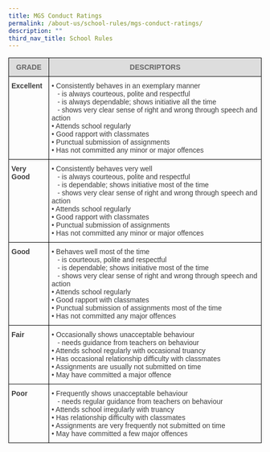 ```yaml
---
title: MGS Conduct Ratings
permalink: /about-us/school-rules/mgs-conduct-ratings/
description: ""
third_nav_title: School Rules
---
```

<style type="text/css">
	@import url('https://fonts.googleapis.com/css?family=Poppins:100,100i,200,200i,300,300i,400,400i,500,500i,600,600i,700,700i,800');
	
.tg  {border-collapse:collapse;border-spacing:0;}
.tg td{border-color:black;border-style:solid;border-width:1px;font-family:Poppins, sans-serif;font-size:14px;
  overflow:hidden;padding:10px 5px;word-break:normal;}
.tg th{border-color:black;border-style:solid;border-width:1px;font-family:Poppins, sans-serif;font-size:14px;
  font-weight:normal;overflow:hidden;padding:10px 5px;word-break:normal;}
.tg .tg-uwnk{color:#3D3D3D;text-align:left;vertical-align:top}
.tg .tg-feqv{background-color:#DDD;color:#666;font-weight:bold;text-align:center;vertical-align:middle}
.tg .tg-bzr3{color:#3D3D3D;font-weight:bold;text-align:left;vertical-align:top}
</style>
<table class="tg">
<thead>
  <tr>
    <th class="tg-feqv"><span style="color:#666;background-color:#DDD">GRADE</span></th>
    <th class="tg-feqv"><span style="color:#666;background-color:#DDD">DESCRIPTORS</span></th>
  </tr>
</thead>
<tbody>
  <tr>
    <td class="tg-bzr3">Excellent<br></td>
    <td class="tg-uwnk">• Consistently behaves in an exemplary manner<br>&nbsp;&nbsp;&nbsp;- is always courteous, polite and respectful<br>&nbsp;&nbsp;&nbsp;- is always dependable; shows initiative all the time<br>&nbsp;&nbsp;&nbsp;- shows very clear sense of right and wrong through speech and action<br>• Attends school regularly<br>• Good rapport with classmates<br>• Punctual submission of assignments<br>• Has not committed any minor or major offences</td>
  </tr>
  <tr>
    <td class="tg-bzr3">Very Good<br></td>
    <td class="tg-uwnk">• Consistently behaves very well<br>&nbsp;&nbsp;&nbsp;- is always courteous, polite and respectful<br>&nbsp;&nbsp;&nbsp;- is dependable; shows initiative most of the time<br>&nbsp;&nbsp;&nbsp;- shows very clear sense of right and wrong through speech and action<br>• Attends school regularly<br>• Good rapport with classmates<br>• Punctual submission of assignments<br>• Has not committed any minor or major offences</td>
  </tr>
  <tr>
    <td class="tg-bzr3">Good<br></td>
    <td class="tg-uwnk">• Behaves well most of the time<br>&nbsp;&nbsp;&nbsp;- is courteous, polite and respectful<br>&nbsp;&nbsp;&nbsp;- is dependable; shows initiative most of the time<br>&nbsp;&nbsp;&nbsp;- shows very clear sense of right and wrong through speech and action<br>• Attends school regularly<br>• Good rapport with classmates<br>• Punctual submission of assignments most of the time<br>• Has not committed any major offences</td>
  </tr>
  <tr>
    <td class="tg-bzr3">Fair<br></td>
    <td class="tg-uwnk">• Occasionally shows unacceptable behaviour<br>&nbsp;&nbsp;&nbsp;- needs guidance from teachers on behaviour<br>• Attends school regularly with occasional truancy<br>• Has occasional relationship difficulty with classmates<br>• Assignments are usually not submitted on time<br>• May have committed a major offence</td>
  </tr>
  <tr>
    <td class="tg-bzr3">Poor<br></td>
    <td class="tg-uwnk">• Frequently shows unacceptable behaviour<br>&nbsp;&nbsp;&nbsp;- needs regular guidance from teachers on behaviour<br>• Attends school irregularly with truancy<br>• Has relationship difficulty with classmates<br>• Assignments are very frequently not submitted on time<br>• May have committed a few major offences</td>
  </tr>
</tbody>
</table>